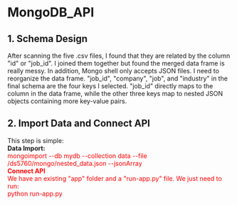 # MongoDB_API
## 1. Schema Design <br>
After scanning the five .csv files, I found that they are related by the column "id" or "job_id". I joined them together but found the merged data frame is really messy. In addition, Mongo shell only accepts JSON files. I need to reorganize the data frame. "job_id", "company", "job", and "industry" in the final schema are the four keys I selected. "job_id" directly maps to the column in the data frame, while the other three keys map to nested JSON objects containing more key-value pairs. <br>
## 2. Import Data and Connect API <br>
This step is simple: <br>
**Data Import:** <br>
<span style="color:red">mongoimport --db mydb --collection data --file /ds5760/mongo/nested_data.json --jsonArray <br>
**Connect API** <br>
We have an existing "app" folder and a "run-app.py" file. We just need to run: <br>
python run-app.py <br>

